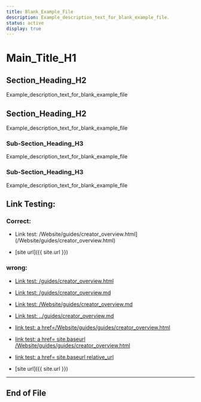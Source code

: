 ```yaml
---
title: Blank_Example_File
description: Example_description_text_for_blank_example_file.
status: active
display: true
---
```


# Main_Title_H1

## Section_Heading_H2
Example_description_text_for_blank_example_file

## Section_Heading_H2
Example_description_text_for_blank_example_file

### Sub-Section_Heading_H3
Example_description_text_for_blank_example_file

### Sub-Section_Heading_H3
Example_description_text_for_blank_example_file

## Link Testing:

### Correct: 

- Link test: /Website/guides/creator_overview.html](/Website/guides/creator_overview.html)

- [site url]({{ site.url }})

### wrong: 

- [Link test: /guides/creator_overview.html](/guides/creator_overview.html)
- [Link test: /guides/creator_overview.md](guides/creator_overview.md)
- [Link test: /Website/guides/creator_overview.md](/Website/guides/guides/creator_overview.md)
- [Link test: ../guides/creator_overview.md](../guides/creator_overview.md)

- <a href="/Website/guides/creator_overview.html">link test: a href=/Website/guides/guides/creator_overview.html</a>
- <a href="{{ site.baseurl }}/Website/guides/creator_overview.html">link test: a href= site.baseurl /Website/guides/guides/creator_overview.html</a>
- <a href="{{ site.baseurl | relative_url }}/Website/guides/creator_overview.html">link test: a href= site.baseurl relative_url</a>

- [site url]({{ site.url }})

---
## End of File
